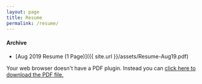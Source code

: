 ```yaml
---
layout: page
title: Resume
permalink: /resume/
---
```


#### Archive ####

* [Aug 2019 Resume (1 Page)]({{ site.url }}/assets/Resume-Aug19.pdf)

<object data="/assets/Resume-Aug19.pdf" width="1000" height="1000" type='application/pdf'/><p>Your web browser doesn't have a PDF plugin.
  Instead you can <a href="filename.pdf">click here to
  download the PDF file.</a></p>
